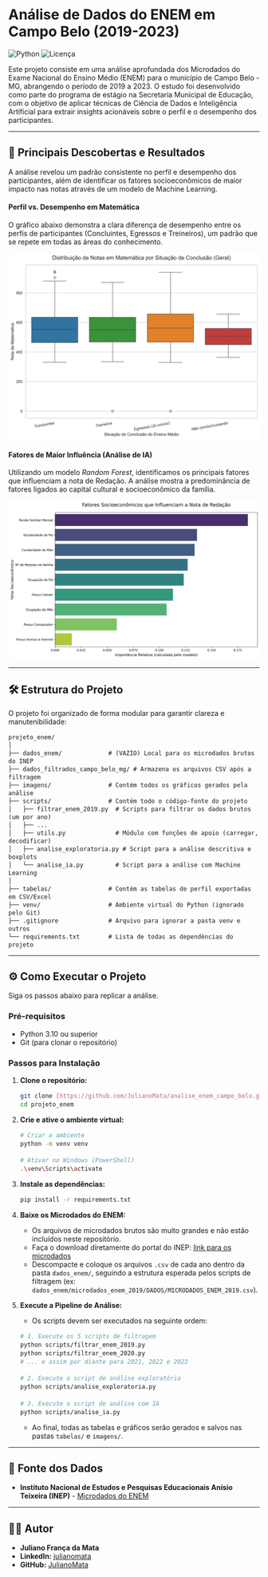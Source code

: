 # Análise de Dados do ENEM em Campo Belo (2019-2023)

![Python](https://img.shields.io/badge/Python-3.12-blue.svg)
![Licença](https://img.shields.io/badge/license-MIT-green.svg)

Este projeto consiste em uma análise aprofundada dos Microdados do Exame Nacional do Ensino Médio (ENEM) para o município de Campo Belo - MG, abrangendo o período de 2019 a 2023. O estudo foi desenvolvido como parte do programa de estágio na Secretaria Municipal de Educação, com o objetivo de aplicar técnicas de Ciência de Dados e Inteligência Artificial para extrair insights acionáveis sobre o perfil e o desempenho dos participantes.

---

## 🚀 Principais Descobertas e Resultados

A análise revelou um padrão consistente no perfil e desempenho dos participantes, além de identificar os fatores socioeconômicos de maior impacto nas notas através de um modelo de Machine Learning.

#### Perfil vs. Desempenho em Matemática
O gráfico abaixo demonstra a clara diferença de desempenho entre os perfis de participantes (Concluintes, Egressos e Treineiros), um padrão que se repete em todas as áreas do conhecimento.

![Boxplot de Desempenho em Matemática](./imagens/grafico_boxplot_situacao_NU_NOTA_MT.png)

#### Fatores de Maior Influência (Análise de IA)
Utilizando um modelo *Random Forest*, identificamos os principais fatores que influenciam a nota de Redação. A análise mostra a predominância de fatores ligados ao capital cultural e socioeconômico da família.

![Ranking de Fatores para Redação](./imagens/grafico_importancia_nu_nota_redacao.png)

---

## 🛠️ Estrutura do Projeto

O projeto foi organizado de forma modular para garantir clareza e manutenibilidade:
```
projeto_enem/
│
├── dados_enem/             # (VAZIO) Local para os microdados brutos do INEP
├── dados_filtrados_campo_belo_mg/ # Armazena os arquivos CSV após a filtragem
├── imagens/                # Contém todos os gráficos gerados pela análise
├── scripts/                # Contém todo o código-fonte do projeto
│   ├── filtrar_enem_2019.py  # Scripts para filtrar os dados brutos (um por ano)
│   ├── ...
│   ├── utils.py              # Módulo com funções de apoio (carregar, decodificar)
│   ├── analise_exploratoria.py # Script para a análise descritiva e boxplots
│   └── analise_ia.py         # Script para a análise com Machine Learning
│
├── tabelas/                # Contém as tabelas de perfil exportadas em CSV/Excel
├── venv/                   # Ambiente virtual do Python (ignorado pelo Git)
├── .gitignore              # Arquivo para ignorar a pasta venv e outros
└── requirements.txt        # Lista de todas as dependências do projeto

```
---

## ⚙️ Como Executar o Projeto

Siga os passos abaixo para replicar a análise.

### Pré-requisitos
* Python 3.10 ou superior
* Git (para clonar o repositório)

### Passos para Instalação

1.  **Clone o repositório:**
    ```bash
    git clone [https://github.com/JulianoMata/analise_enem_campo_belo.git]
    cd projeto_enem
    ```

2.  **Crie e ative o ambiente virtual:**
    ```bash
    # Criar o ambiente
    python -m venv venv

    # Ativar no Windows (PowerShell)
    .\venv\Scripts\activate
    ```

3.  **Instale as dependências:**
    ```bash
    pip install -r requirements.txt
    ```

4.  **Baixe os Microdados do ENEM:**
    * Os arquivos de microdados brutos são muito grandes e não estão incluídos neste repositório.
    * Faça o download diretamente do portal do INEP: [link para os microdados](https://www.gov.br/inep/pt-br/acesso-a-informacao/dados-abertos/microdados/enem)
    * Descompacte e coloque os arquivos `.csv` de cada ano dentro da pasta `dados_enem/`, seguindo a estrutura esperada pelos scripts de filtragem (ex: `dados_enem/microdados_enem_2019/DADOS/MICRODADOS_ENEM_2019.csv`).

5.  **Execute a Pipeline de Análise:**
    * Os scripts devem ser executados na seguinte ordem:

    ```bash
    # 1. Execute os 5 scripts de filtragem
    python scripts/filtrar_enem_2019.py
    python scripts/filtrar_enem_2020.py
    # ... e assim por diante para 2021, 2022 e 2023

    # 2. Execute o script de análise exploratória
    python scripts/analise_exploratoria.py

    # 3. Execute o script de análise com IA
    python scripts/analise_ia.py
    ```
    * Ao final, todas as tabelas e gráficos serão gerados e salvos nas pastas `tabelas/` e `imagens/`.

---

## 📄 Fonte dos Dados
* **Instituto Nacional de Estudos e Pesquisas Educacionais Anísio Teixeira (INEP)** - [Microdados do ENEM](https://www.gov.br/inep/pt-br/acesso-a-informacao/dados-abertos/microdados/enem)

---

## 👨‍💻 Autor

* **Juliano França da Mata**
* **LinkedIn:** [julianomata](https://www.linkedin.com/in/julianomata/)
* **GitHub:** [JulianoMata](https://github.com/JulianoMata)